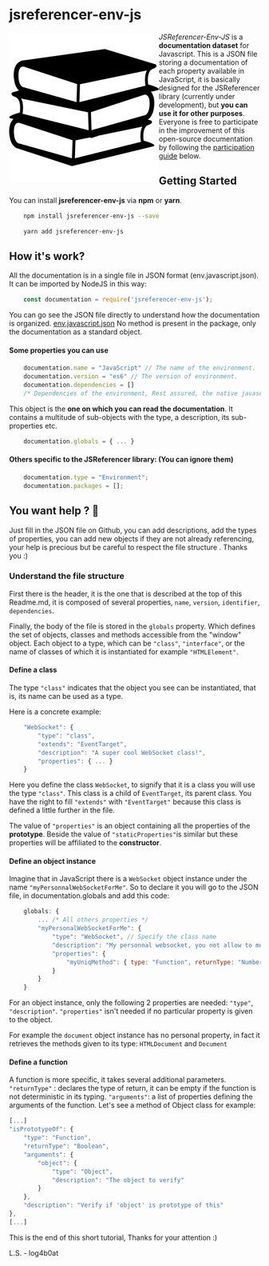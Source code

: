 # jsreferencer-env-js
<img alt="Book illustration" src="./books-stack-of-three.svg" align="left"/>

*JSReferencer-Env-JS* is a **documentation dataset** for Javascript.
This is a JSON file storing a documentation of each property available in JavaScript, it is basically designed for the JSReferencer library (currently under development), but **you can use it for other purposes**.
Everyone is free to participate in the improvement of this open-source documentation by following the [participation guide](#you-want-help--frog) below.

## Getting Started

You can install **jsreferencer-env-js** via **npm** or **yarn**.
```bash
    npm install jsreferencer-env-js --save
```
```bash
    yarn add jsreferencer-env-js
```
## How it's work?
All the documentation is in a single file in JSON format (env.javascript.json).
It can be imported by NodeJS in this way:
```JavaScript
    const documentation = require('jsreferencer-env-js');
```
You can go see the JSON file directly to understand how the documentation is organized.
[env.javascript.json](https://github.com/log4b0at/jsreferencer-env-js/blob/master/env.javascript.json)
No method is present in the package, only the documentation as a standard object.
#### Some properties you can use

```JavaScript
    documentation.name = "JavaScript" // The name of the environment.
    documentation.version = "es6" // The version of environment.
    documentation.dependencies = []
    /* Dependencies of the environment, Rest assured, the native javascript environment has no dependencies. */
```
This object is the **one on which you can read the documentation**. It contains a multitude of sub-objects with the type, a description, its sub-properties etc.
```JavaScript
    documentation.globals = { ... }
```
#### Others specific to the JSReferencer library: (You can ignore them)
```JavaScript
    documentation.type = "Environment";
    documentation.packages = [];
```
## You want help ? :frog:

Just fill in the JSON file on Github, you can add descriptions, add the types of properties, you can add new objects if they are not already referencing, your help is precious but be careful to respect the file structure . Thanks you :)
### Understand the file structure
First there is the header, it is the one that is described at the top of this Readme.md, it is composed of several properties, `name`, `version`, `identifier`, `dependencies`.

Finally, the body of the file is stored in the `globals` property. Which defines the set of objects, classes and methods accessible from the "window" object.
Each object to a type, which can be `"class"`, `"interface"`, or the name of classes of which it is instantiated for example `"HTMLElement"`.

#### Define a class

The type `"class"` indicates that the object you see can be instantiated, that is, its name can be used as a type.

Here is a concrete example:
```JavaScript
    "WebSocket": {
    	"type": "class",
    	"extends": "EventTarget",
    	"description": "A super cool WebSocket class!",
    	"properties": { ... }
    }
```
    
Here you define the class `WebSocket`, to signify that it is a class you will use the type `"class"`.
This class is a child of `EventTarget`, its parent class.
You have the right to fill `"extends"` with `"EventTarget"` because this class is defined a little further in the file.

The value of `"properties"` is an object containing all the properties of the **prototype**. Beside the value of `"staticProperties"`is similar but these properties will be affiliated to the **constructor**.
#### Define an object instance

Imagine that in JavaScript there is a `WebSocket` object instance under the name `"myPersonnalWebSocketForMe"`. So to declare it you will go to the JSON file, in documentation.globals and add this code:
```JavaScript
    globals: {
	    ... /* All others properties */
	    "myPersonalWebSocketForMe": {
		    "type": "WebSocket", // Specify the class name
		    "description": "My personnal websocket, you not allow to modify.",
		    "properties": {
			    "myUniqMethod": { type: "Function", returnType: "Number", ...  }
		    }
	    }
    }
```
For an object instance, only the following 2 properties are needed: `"type"`, `"description"`.
`"properties"` isn't needed if no particular property is given to the object.

For example the `document` object instance has no personal property, in fact it retrieves the methods given to its type: `HTMLDocument` and `Document`

#### Define a function
A function is more specific, it takes several additional parameters.
`"returnType"` : declares the type of return, it can be empty if the function is not deterministic in its typing.
`"arguments"`: a list of properties defining the arguments of the function.
Let's see a method of Object class for example:
```JavaScript
[...]
"isPrototypeOf": {
	"type": "Function",
	"returnType": "Boolean",
	"arguments": {
		"object": {
			"type": "Object",
			"description": "The object to verify"
		}
	},
	"description": "Verify if 'object' is prototype of this"
},
[...]
```
This is the end of this short tutorial, 
Thanks for your attention :)

L.S. - log4b0at
